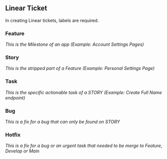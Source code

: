 ## Linear Ticket

In creating Linear tickets, labels are required.

### Feature

_This is the Milestone of an app (Example: Account Settings Pages)_

### Story

_This is the stripped part of a Feature (Example: Personal Settings Page)_

### Task

_This is the specific actionable task of a STORY (Example: Create Full Name endpoint)_

### Bug

T*his is a fix for a bug that can only be found on STORY*

### Hotfix

_This is a fix for a bug or an urgent task that needed to be merge to Feature, Develop or Main_
